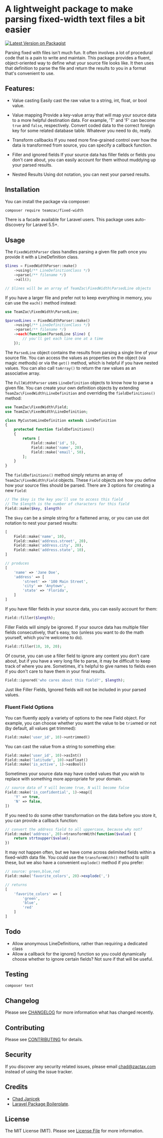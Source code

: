 
# A lightweight package to make parsing fixed-width text files a bit easier

[![Latest Version on Packagist](https://img.shields.io/packagist/v/teamzac/fixed-width.svg?style=flat-square)](https://packagist.org/packages/teamzac/fixed-width)

Parsing fixed with files isn't much fun. It often involves a lot of procedural code that is a pain to write and maintain. This package provides a fluent, object-oriented way to define what your source file looks like. It then uses that definition to parse the file and return the results to you in a format that's convenient to use.

## Features:

- Value casting 
Easily cast the raw value to a string, int, float, or bool value.

- Value mapping
Provide a key-value array that will map your source data to a more helpful destination data. For example, 'T' and 'F' can become ```true``` and ```false```, respectively. Convert coded data to the correct foreign key for some related database table. Whatever you need to do, really.

- Transform callbacks
If you need more fine-grained control over how the data is transformed from source, you can specify a callback function.

- Filler and ignored fields
If your source data has filler fields or fields you don't care about, you can easily account for them without muddying up your parsed results.

- Nested Results
Using dot notation, you can nest your parsed results.

## Installation

You can install the package via composer:

```bash
composer require teamzac/fixed-width
```

There is a facade available for Laravel users. This package uses auto-discovery for Laravel 5.5+.

## Usage
The ```FixedWidthParser``` class handles parsing a given file path once you provide it with a LineDefinition class.

``` php
$lines = FixedWidthParser::make()
	->using(/** LineDefinitionClass */)
	->parse(/** filename */)
	->all();

// $lines will be an array of TeamZac\FixedWidth\ParsedLine objects
```

If you have a larger file and prefer not to keep everything in memory, you can use the ```each()``` method instead:

``` php
use TeamZac\FixedWidth\ParsedLine;

$parsedLines = FixedWidthParser::make()
	->using(/** LineDefinitionClass */)
	->parse(/** filename */)
	->each(function(ParsedLine $line) {
		// you'll get each line one at a time
	});
```

The ```ParsedLine``` object contains the results from parsing a single line of your source file. You can access the values as properties on the object (via magic methods) or via the ```get()``` method, which is helpful if you have nested values. You can also call ```toArray()``` to return the raw values as an associative array.

The ```FullWidthParser``` uses ```LineDefinition``` objects to know how to parse a given file. You can create your own definition objects by extending ```TeamZac\FixedWidth\LineDefinition``` and overriding the ```fieldDefinitions()``` method:

``` php
use TeamZac\FixedWidth\Field;
use TeamZac\FixedWidth\LineDefinition;

class MyCustomLineDefinition extends LineDefinition
{
	protected function fieldDefinitions()
	{
		return [
			Field::make('id', 5),
			Field::make('name', 20),
			Field::make('email', 50),
		];
	}
}
```

The ```fieldDefinitions()``` method simply returns an array of ```TeamZac\FixedWidth\Field``` objects. These ```Field``` objects are how you define how your source files should be parsed. There are 3 options for creating a new ```Field```:

```php
// The $key is the key you'll use to access this field
// The $length is the number of characters for this field
Field::make($key, $length)
```

The ```$key``` can be a simple string for a flattened array, or you can use dot notation to nest your parsed results:

```php
[
	Field::make('name', 10),
	Field::make('address.street', 20),
	Field::make('address.city', 20),
	Field::make('address.state', 10),
]

// produces
[
	'name' => 'Jane Doe',
	'address' => [
		'street' => '100 Main Street',
		'city' => 'Anytown',
		'state' => 'Florida',
	]
]
```

If you have filler fields in your source data, you can easily account for them:

```php
Field::filler($length);
```

Filler Fields will simply be ignored. If your source data has multiple filler fields consecutively, that's easy, too (unless you want to do the math yourself, which you're welcome to do).
```php
Field::filler(10, 10, 20);
```

Of course, you can use a filler field to ignore any content you don't care about, but if you have a very long file to parse, it may be difficult to keep track of where you are. Sometimes, it's helpful to give names to fields even if you don't care to have them in your final results.

```php
Field::ignored('who cares about this field?', $length);
```

Just like Filler Fields, Ignored fields will not be included in your parsed values.

### Fluent Field Options

You can fluently apply a variety of options to the new Field object. For example, you can choose whether you want the value to be ```trim```med or not (by default, all values get trimmed):

```php
Field::make('user_id', 10)->untrimmed()
```

You can cast the value from a string to something else:

```php
Field::make('user_id', 10)->asInt()
Field::make('latitude', 10)->asFloat()
Field::make('is_active', 1)->asBool()
```

Sometimes your source data may have coded values that you wish to replace with something more appropriate for your domain. 

```php
// source data of Y will become true, N will become false
Field::make('is_confidential', 1)->map([
	'Y' => true,
	'N' => false,
])
```

If you need to do some other transformation on the data before you store it, you can provide a callback function:

```php
// convert the address field to all uppercase, because why not?
Field::make('address', 20)->transformWith(function($value) {
	return strtoupper($value);
})
```

It may not happen often, but we have come across delimited fields within a fixed-width data file. You could use the ```transformWith()``` method to split these, but we also have a convenient ```explode()``` method if you prefer:

```php
// source: green,blue,red
Field::make('favorite_colors', 20)->explode(',')

// returns
[
	'favorite_colors' => [
		'green', 
		'blue',
		'red'
	]
]
```

## Todo

- Allow anonymous LineDefinitions, rather than requiring a dedicated class
- Allow a callback for the ignore() function so you could dynamically choose whether to ignore certain fields? Not sure if that will be useful.

## Testing

``` bash
composer test
```

## Changelog

Please see [CHANGELOG](CHANGELOG.md) for more information what has changed recently.

## Contributing

Please see [CONTRIBUTING](CONTRIBUTING.md) for details.

## Security

If you discover any security related issues, please email chad@zactax.com instead of using the issue tracker.

## Credits

- [Chad Janicek](https://github.com/teamzac)
- [Laravel Package Boilerplate](https://laravelpackageboilerplate.com).

## License

The MIT License (MIT). Please see [License File](LICENSE.md) for more information.
